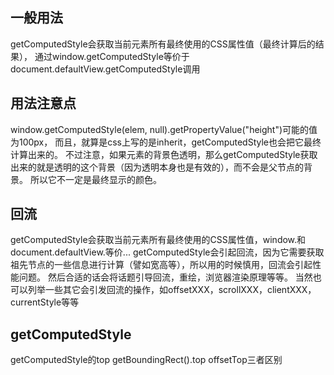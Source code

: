 
## 一般用法 ##
getComputedStyle会获取当前元素所有最终使用的CSS属性值（最终计算后的结果），
通过window.getComputedStyle等价于document.defaultView.getComputedStyle调用

## 用法注意点 ##
window.getComputedStyle(elem, null).getPropertyValue("height")可能的值为100px，
而且，就算是css上写的是inherit，getComputedStyle也会把它最终计算出来的。
不过注意，如果元素的背景色透明，那么getComputedStyle获取出来的就是透明的这个背景（因为透明本身也是有效的），而不会是父节点的背景。
所以它不一定是最终显示的颜色。

## 回流 ##
getComputedStyle会获取当前元素所有最终使用的CSS属性值，window.和document.defaultView.等价...
getComputedStyle会引起回流，因为它需要获取祖先节点的一些信息进行计算（譬如宽高等），所以用的时候慎用，回流会引起性能问题。
然后合适的话会将话题引导回流，重绘，浏览器渲染原理等等。
当然也可以列举一些其它会引发回流的操作，如offsetXXX，scrollXXX，clientXXX，currentStyle等等

## getComputedStyle ##
getComputedStyle的top getBoundingRect().top offsetTop三者区别